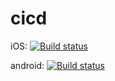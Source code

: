 # cicd

iOS: [![Build status](https://build.appcenter.ms/v0.1/apps/4c426b9d-5f3f-433e-af08-6c95b364086f/branches/dev/badge)](https://appcenter.ms)

android: [![Build status](https://build.appcenter.ms/v0.1/apps/adb51783-d104-49af-b42c-c0b1bee0bed4/branches/dev/badge)](https://appcenter.ms)

